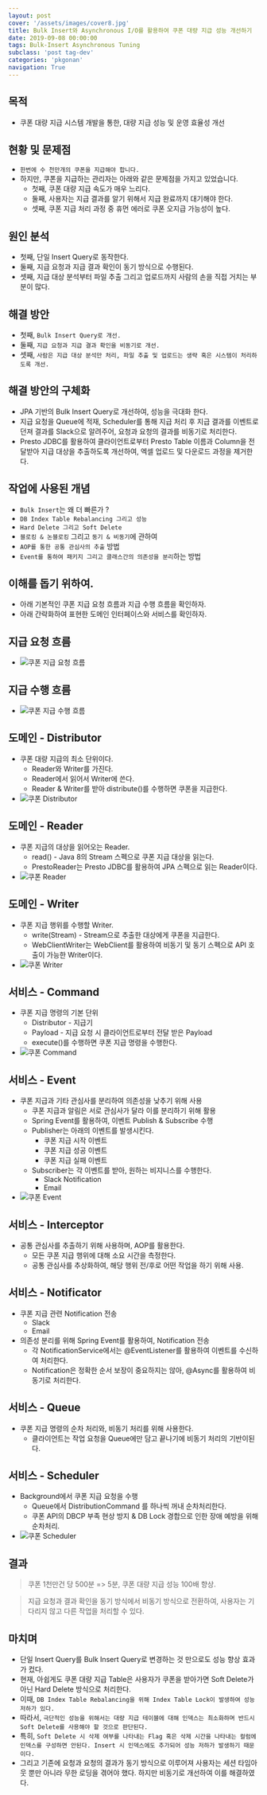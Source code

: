 ```yaml
---
layout: post
cover: '/assets/images/cover8.jpg'
title: Bulk Insert와 Asynchronous I/O를 활용하여 쿠폰 대량 지급 성능 개선하기
date: 2019-09-08 00:00:00
tags: Bulk-Insert Asynchronous Tuning
subclass: 'post tag-dev'
categories: 'pkgonan' 
navigation: True
---
```


## 목적
* 쿠폰 대량 지급 시스템 개발을 통한, 대량 지급 성능 및 운영 효율성 개선


## 현황 및 문제점
* `한번에 수 천만개의 쿠폰을 지급해야 합니다.` 
* 하지만, 쿠폰을 지급하는 관리자는 아래와 같은 문제점을 가지고 있었습니다.
    * 첫째, 쿠폰 대량 지급 속도가 매우 느리다.
    * 둘째, 사용자는 지급 결과를 알기 위해서 지급 완료까지 대기해야 한다.
    * 셋째, 쿠폰 지급 처리 과정 중 휴먼 에러로 쿠폰 오지급 가능성이 높다.


## 원인 분석
* 첫째, 단일 Insert Query로 동작한다.
* 둘째, 지급 요청과 지급 결과 확인이 동기 방식으로 수행된다.
* 셋째, 지급 대상 분석부터 파일 추출 그리고 업로드까지 사람의 손을 직접 거치는 부분이 많다.


## 해결 방안
* 첫째, `Bulk Insert Query로 개선.`
* 둘째, `지급 요청과 지급 결과 확인을 비동기로 개선.`
* 셋째, `사람은 지급 대상 분석만 처리, 파일 추출 및 업로드는 생략 혹은 시스템이 처리하도록 개선.`


## 해결 방안의 구체화
* JPA 기반의 Bulk Insert Query로 개선하여, 성능을 극대화 한다.
* 지급 요청을 Queue에 적재, Scheduler를 통해 지급 처리 후 지급 결과를 이벤트로 던져 결과를 Slack으로 알려주어, 요청과 요청의 결과를 비동기로 처리한다.
* Presto JDBC를 활용하여 클라이언트로부터 Presto Table 이름과 Column을 전달받아 지급 대상을 추출하도록 개선하여, 엑셀 업로드 및 다운로드 과정을 제거한다.


## 작업에 사용된 개념
* `Bulk Insert`는 왜 더 빠른가 ?
* `DB Index Table Rebalancing 그리고 성능`
* `Hard Delete 그리고 Soft Delete`
* `블로킹 & 논블로킹` 그리고 `동기 & 비동기`에 관하여
* `AOP를 통한 공통 관심사의 추출` 방법
* `Event를 통하여 패키지 그리고 클래스간의 의존성을 분리`하는 방법


## 이해를 돕기 위하여.
* 아래 기본적인 쿠폰 지급 요청 흐름과 지급 수행 흐름을 확인하자.
* 아래 간략화하여 표현한 도메인 인터페이스와 서비스를 확인하자.


## 지급 요청 흐름
* ![쿠폰 지급 요청 흐름](/assets/images/post/Distribution_Command_Sequence_Diagram.png)


## 지급 수행 흐름
* ![쿠폰 지급 수행 흐름](/assets/images/post/Distribution_Process_Sequence_Diagram.png)


## 도메인 - Distributor
* 쿠폰 대량 지급의 최소 단위이다. 
    * Reader와 Writer를 가진다. 
    * Reader에서 읽어서 Writer에 쓴다.
    * Reader & Writer를 받아 distribute()를 수행하면 쿠폰을 지급한다.
* ![쿠폰 Distributor](/assets/images/post/Domain-Distributor.png)


## 도메인 - Reader
* 쿠폰 지급의 대상을 읽어오는 Reader.
    * read() - Java 8의 Stream<T> 스펙으로 쿠폰 지급 대상을 읽는다.
    * PrestoReader는 Presto JDBC를 활용하여 JPA 스펙으로 읽는 Reader이다.
* ![쿠폰 Reader](/assets/images/post/Domain-Reader.png)


## 도메인 - Writer
* 쿠폰 지급 행위를 수행할 Writer.
    * write(Stream<T>) - Stream<T>으로 추출한 대상에게 쿠폰을 지급한다.
    * WebClientWriter는 WebClient를 활용하여 비동기 및 동기 스펙으로 API 호출이 가능한 Writer이다.
* ![쿠폰 Writer](/assets/images/post/Domain-Writer.png)


## 서비스 - Command
* 쿠폰 지급 명령의 기본 단위
    * Distributor - 지급기
    * Payload - 지급 요청 시 클라이언트로부터 전달 받은 Payload
    * execute()를 수행하면 쿠폰 지급 명령을 수행한다.
* ![쿠폰 Command](/assets/images/post/Service-Command.png)


## 서비스 - Event
* 쿠폰 지급과 기타 관심사를 분리하여 의존성을 낮추기 위해 사용
    * 쿠폰 지급과 알림은 서로 관심사가 달라 이를 분리하기 위해 활용
    * Spring Event를 활용하여, 이벤트 Publish & Subscribe 수행
    * Publisher는 아래의 이벤트를 발생시킨다. 
        * 쿠폰 지급 시작 이벤트
        * 쿠폰 지급 성공 이벤트
        * 쿠폰 지급 실패 이벤트
    * Subscriber는 각 이벤트를 받아, 원하는 비지니스를 수행한다.
        * Slack Notification
        * Email
* ![쿠폰 Event](/assets/images/post/Service-Event.png)


## 서비스 - Interceptor
* 공통 관심사를 추출하기 위해 사용하며, AOP를 활용한다.
    * 모든 쿠폰 지급 행위에 대해 소요 시간을 측정한다.
    * 공통 관심사를 추상화하여, 해당 행위 전/후로 어떤 작업을 하기 위해 사용.


## 서비스 - Notificator
* 쿠폰 지급 관련 Notification 전송
    * Slack
    * Email
* 의존성 분리를 위해 Spring Event를 활용하여, Notification 전송
    * 각 NotificationService에서는 @EventListener를 활용하여 이벤트를 수신하여 처리한다.
    * Notification은 정확한 순서 보장이 중요하지는 않아, @Async를 활용하여 비동기로 처리한다.
    

## 서비스 - Queue
* 쿠폰 지급 명령의 순차 처리와, 비동기 처리를 위해 사용한다.
    * 클라이언트는 작업 요청을 Queue에만 담고 끝나기에 비동기 처리의 기반이된다.


## 서비스 - Scheduler
* Background에서 쿠폰 지급 요청을 수행
    * Queue에서 DistributionCommand 를 하나씩 꺼내 순차처리한다.
    * 쿠폰 API의 DBCP 부족 현상 방지 & DB Lock 경합으로 인한 장애 예방을 위해 순차처리.
* ![쿠폰 Scheduler](/assets/images/post/Service-Scheduler.png)


## 결과
> 쿠폰 1천만건 당 500분 => 5분, 쿠폰 대량 지급 성능 100배 향상.


> 지급 요청과 결과 확인을 동기 방식에서 비동기 방식으로 전환하여, 사용자는 기다리지 않고 다른 작업을 처리할 수 있다.


## 마치며
* 단일 Insert Query를 Bulk Insert Query로 변경하는 것 만으로도 성능 향상 효과가 컸다.
* 현재, 아쉽게도 쿠폰 대량 지급 Table은 사용자가 쿠폰을 받아가면 Soft Delete가 아닌 Hard Delete 방식으로 처리한다.
* 이때, `DB Index Table Rebalancing을 위해 Index Table Lock이 발생하여 성능 저하가 있다.`
* 따라서, `극단적인 성능을 위해서는 대량 지급 테이블에 대해 인덱스는 최소화하며 반드시 Soft Delete를 사용해야 할 것으로 판단된다.`
* 특히, `Soft Delete 시 삭제 여부를 나타내는 Flag 혹은 삭제 시간을 나타내는 컬럼에 인덱스를 구성하면 안된다. Insert 시 인덱스에도 추가되어 성능 저하가 발생하기 때문이다.`
* 그리고 기존에 요청과 요청의 결과가 동기 방식으로 이루어져 사용자는 세션 타임아웃 뿐만 아니라 무한 로딩을 겪어야 했다. 하지만 비동기로 개선하여 이를 해결하였다.
